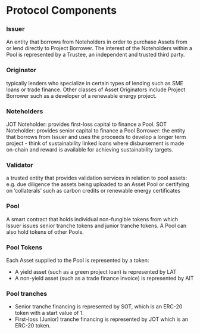 # Protocol Components

### Issuer

An entity that borrows from Noteholders in order to purchase Assets from or lend directly to Project Borrower. The interest of the Noteholders within a Pool is represented by a Trustee, an independent and trusted third party.

### Originator

typically lenders who specialize in certain types of lending such as SME loans or trade finance. Other classes of Asset Originators include Project Borrower such as a developer of a renewable energy project.

### Noteholders

JOT Noteholder: provides first-loss capital to finance a Pool. SOT Noteholder: provides senior capital to finance a Pool Borrower: the entity that borrows from Issuer and uses the proceeds to develop a longer term project - think of sustainability linked loans where disbursement is made on-chain and reward is available for achieving sustainability targets.

### Validator

a trusted entity that provides validation services in relation to pool assets: e.g. due diligence the assets being uploaded to an Asset Pool or certifying on ‘collaterals’ such as carbon credits or renewable energy certificates

### Pool

A smart contract that holds individual non-fungible tokens from which Issuer issues senior tranche tokens and junior tranche tokens. A Pool can also hold tokens of other Pools.

### Pool Tokens

Each Asset supplied to the Pool is represented by a token:

* A yield asset (such as a green project loan) is represented by LAT
* A non-yield asset (such as a trade finance invoice) is represented by AIT

### Pool tranches

* Senior tranche financing is represented by SOT, which is an ERC-20 token with a start value of 1.
* First-loss (Junior) tranche financing is represented by JOT which is an ERC-20 token.

